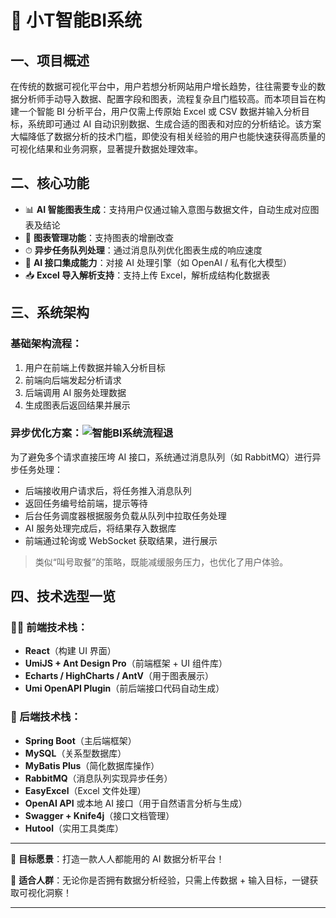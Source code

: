 # 🚀 小T智能BI系统

## 一、项目概述

在传统的数据可视化平台中，用户若想分析网站用户增长趋势，往往需要专业的数据分析师手动导入数据、配置字段和图表，流程复杂且门槛较高。而本项目旨在构建一个智能 BI 分析平台，用户仅需上传原始 Excel 或 CSV 数据并输入分析目标，系统即可通过 AI 自动识别数据、生成合适的图表和对应的分析结论。该方案大幅降低了数据分析的技术门槛，即使没有相关经验的用户也能快速获得高质量的可视化结果和业务洞察，显著提升数据处理效率。

## 二、核心功能

- 📊 **AI 智能图表生成**：支持用户仅通过输入意图与数据文件，自动生成对应图表及结论
- 📁 **图表管理功能**：支持图表的增删改查
- ⏱ **异步任务队列处理**：通过消息队列优化图表生成的响应速度
- 🧠 **AI 接口集成能力**：对接 AI 处理引擎（如 OpenAI / 私有化大模型）
- 📥 **Excel 导入解析支持**：支持上传 Excel，解析成结构化数据表

## 三、系统架构

### 基础架构流程：

1. 用户在前端上传数据并输入分析目标
2. 前端向后端发起分析请求
3. 后端调用 AI 服务处理数据
4. 生成图表后返回结果并展示

### 异步优化方案：![智能BI系统流程退](D:\Users\19572\Pictures\智能BI系统流程退.png)

为了避免多个请求直接压垮 AI 接口，系统通过消息队列（如 RabbitMQ）进行异步任务处理：

- 后端接收用户请求后，将任务推入消息队列
- 返回任务编号给前端，提示等待
- 后台任务调度器根据服务负载从队列中拉取任务处理
- AI 服务处理完成后，将结果存入数据库
- 前端通过轮询或 WebSocket 获取结果，进行展示

> 类似“叫号取餐”的策略，既能减缓服务压力，也优化了用户体验。

## 四、技术选型一览

### 👨‍💻 前端技术栈：

- **React**（构建 UI 界面）
- **UmiJS + Ant Design Pro**（前端框架 + UI 组件库）
- **Echarts / HighCharts / AntV**（用于图表展示）
- **Umi OpenAPI Plugin**（前后端接口代码自动生成）

### 🧰 后端技术栈：

- **Spring Boot**（主后端框架）
- **MySQL**（关系型数据库）
- **MyBatis Plus**（简化数据库操作）
- **RabbitMQ**（消息队列实现异步任务）
- **EasyExcel**（Excel 文件处理）
- **OpenAI API** 或本地 AI 接口（用于自然语言分析与生成）
- **Swagger + Knife4j**（接口文档管理）
- **Hutool**（实用工具类库）

---

🎯 **目标愿景**：打造一款人人都能用的 AI 数据分析平台！

📌 **适合人群**：无论你是否拥有数据分析经验，只需上传数据 + 输入目标，一键获取可视化洞察！

---